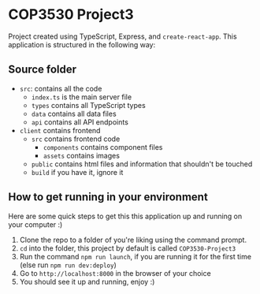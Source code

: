 # COP3530 Project3

Project created using TypeScript, Express, and `create-react-app`. This application is structured in the following way:

## Source folder

- `src`: contains all the code
  - `index.ts` is the main server file
  - `types` contains all TypeScript types
  - `data` contains all data files
  - `api` contains all API endpoints
- `client` contains frontend
  - `src` contains frontend code
    - `components` contains component files
    - `assets` contains images
  - `public` contains html files and information that shouldn't be touched
  - `build` if you have  it, ignore it

## How to get running in your environment
Here are some quick steps to get this this application up and running on your computer :)

1. Clone the repo to a folder of you're liking using the command prompt.
2. `cd` into the folder, this project by default is called `COP3530-Project3`
3. Run the command `npm run launch`, if you are running it for the first time (else run `npm run dev:deploy`)
4. Go to `http://localhost:8000` in the browser of your choice
5. You should see it up and running, enjoy :)